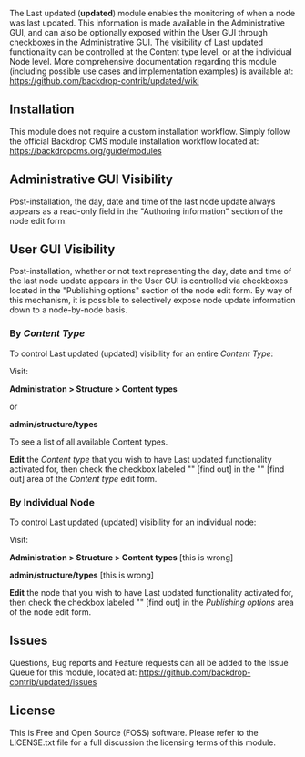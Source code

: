 The Last updated (**updated**) module enables the monitoring of when a node was last updated.  This information is made available in the Administrative GUI, and can also be optionally exposed within the User GUI through checkboxes in the Administrative GUI.  The visibility of Last updated functionality can be controlled at the Content type level, or at the individual Node level.  More comprehensive documentation regarding this module (including possible use cases and implementation examples) is available at:
https://github.com/backdrop-contrib/updated/wiki

## Installation
This module does not require a custom installation workflow.  Simply follow the official Backdrop CMS module installation workflow located at:  
https://backdropcms.org/guide/modules

## Administrative GUI Visibility
Post-installation, the day, date and time of the last node update always appears as a read-only field in the "Authoring information" section of the node edit form.

## User GUI Visibility
Post-installation, whether or not text representing the day, date and time of the last node update appears in the User GUI is controlled via checkboxes located in the "Publishing options" section of the node edit form.  By way of this mechanism, it is possible to selectively expose node update information down to a node-by-node basis.

### By *Content Type*
To control Last updated (updated) visibility for an entire *Content Type*:

Visit:

**Administration > Structure > Content types**

or 

**admin/structure/types**

To see a list of all available Content types.  

**Edit** the *Content type* that you wish to have Last updated functionality activated for, then check the checkbox labeled "" [find out] in the "" [find out] area of the *Content type* edit form.

### By Individual Node
To control Last updated (updated) visibility for an individual node:

Visit:

**Administration > Structure > Content types** [this is wrong]

**admin/structure/types** [this is wrong]

**Edit** the node that you wish to have Last updated functionality activated for, then check the checkbox labeled "" [find out] in the *Publishing options* area of the node edit form.


## Issues
Questions, Bug reports and Feature requests can all be added to the Issue Queue for this module, located at:
https://github.com/backdrop-contrib/updated/issues

## License
This is Free and Open Source (FOSS) software.  Please refer to the LICENSE.txt file for a full discussion the licensing terms of this module.
